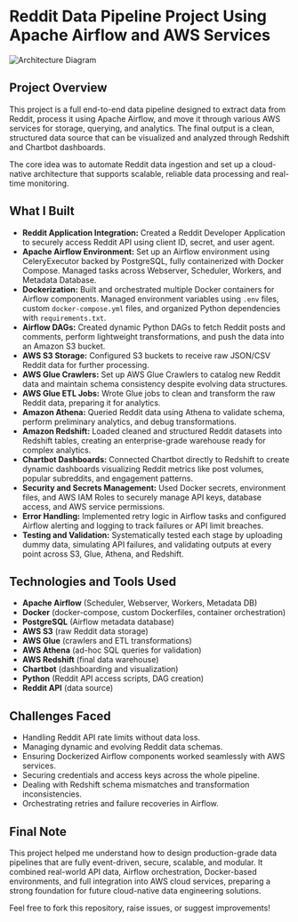 
# Reddit Data Pipeline Project Using Apache Airflow and AWS Services

![Architecture Diagram](https://drive.google.com/uc?id=17uObEhtCD_jXBvQCGoZsWw-FhEEHlKcN)

## Project Overview
This project is a full end-to-end data pipeline designed to extract data from Reddit, process it using Apache Airflow, and move it through various AWS services for storage, querying, and analytics. The final output is a clean, structured data source that can be visualized and analyzed through Redshift and Chartbot dashboards.

The core idea was to automate Reddit data ingestion and set up a cloud-native architecture that supports scalable, reliable data processing and real-time monitoring.

## What I Built

- **Reddit Application Integration:** Created a Reddit Developer Application to securely access Reddit API using client ID, secret, and user agent.
- **Apache Airflow Environment:** Set up an Airflow environment using CeleryExecutor backed by PostgreSQL, fully containerized with Docker Compose. Managed tasks across Webserver, Scheduler, Workers, and Metadata Database.
- **Dockerization:** Built and orchestrated multiple Docker containers for Airflow components. Managed environment variables using `.env` files, custom `docker-compose.yml` files, and organized Python dependencies with `requirements.txt`.
- **Airflow DAGs:** Created dynamic Python DAGs to fetch Reddit posts and comments, perform lightweight transformations, and push the data into an Amazon S3 bucket.
- **AWS S3 Storage:** Configured S3 buckets to receive raw JSON/CSV Reddit data for further processing.
- **AWS Glue Crawlers:** Set up AWS Glue Crawlers to catalog new Reddit data and maintain schema consistency despite evolving data structures.
- **AWS Glue ETL Jobs:** Wrote Glue jobs to clean and transform the raw Reddit data, preparing it for analytics.
- **Amazon Athena:** Queried Reddit data using Athena to validate schema, perform preliminary analytics, and debug transformations.
- **Amazon Redshift:** Loaded cleaned and structured Reddit datasets into Redshift tables, creating an enterprise-grade warehouse ready for complex analytics.
- **Chartbot Dashboards:** Connected Chartbot directly to Redshift to create dynamic dashboards visualizing Reddit metrics like post volumes, popular subreddits, and engagement patterns.
- **Security and Secrets Management:** Used Docker secrets, environment files, and AWS IAM Roles to securely manage API keys, database access, and AWS service permissions.
- **Error Handling:** Implemented retry logic in Airflow tasks and configured Airflow alerting and logging to track failures or API limit breaches.
- **Testing and Validation:** Systematically tested each stage by uploading dummy data, simulating API failures, and validating outputs at every point across S3, Glue, Athena, and Redshift.

## Technologies and Tools Used

- **Apache Airflow** (Scheduler, Webserver, Workers, Metadata DB)
- **Docker** (docker-compose, custom Dockerfiles, container orchestration)
- **PostgreSQL** (Airflow metadata database)
- **AWS S3** (raw Reddit data storage)
- **AWS Glue** (crawlers and ETL transformations)
- **AWS Athena** (ad-hoc SQL queries for validation)
- **AWS Redshift** (final data warehouse)
- **Chartbot** (dashboarding and visualization)
- **Python** (Reddit API access scripts, DAG creation)
- **Reddit API** (data source)

## Challenges Faced

- Handling Reddit API rate limits without data loss.
- Managing dynamic and evolving Reddit data schemas.
- Ensuring Dockerized Airflow components worked seamlessly with AWS services.
- Securing credentials and access keys across the whole pipeline.
- Dealing with Redshift schema mismatches and transformation inconsistencies.
- Orchestrating retries and failure recoveries in Airflow.

## Final Note

This project helped me understand how to design production-grade data pipelines that are fully event-driven, secure, scalable, and modular. It combined real-world API data, Airflow orchestration, Docker-based environments, and full integration into AWS cloud services, preparing a strong foundation for future cloud-native data engineering solutions.

Feel free to fork this repository, raise issues, or suggest improvements!
